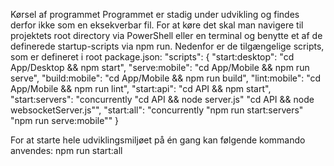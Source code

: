 Kørsel af programmet
Programmet er stadig under udvikling og findes derfor ikke som en eksekverbar fil. For at køre det skal man navigere til projektets root directory via PowerShell eller en terminal og benytte et af de definerede startup-scripts via npm run.
Nedenfor er de tilgængelige scripts, som er defineret i root package.json:
"scripts": {
  "start:desktop": "cd App/Desktop && npm start",
  "serve:mobile": "cd App/Mobile && npm run serve",
  "build:mobile": "cd App/Mobile && npm run build",
  "lint:mobile": "cd App/Mobile && npm run lint",
  "start:api": "cd API && npm start",
  "start:servers": "concurrently \"cd API && node server.js\" \"cd API && node websocketServer.js\"",
  "start:all": "concurrently \"npm run start:servers\" \"npm run serve:mobile\""
}

For at starte hele udviklingsmiljøet på én gang kan følgende kommando anvendes:
npm run start:all
